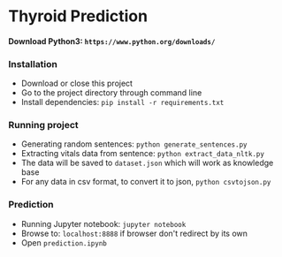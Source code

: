 # Thyroid Prediction

#### Download Python3: `https://www.python.org/downloads/`

### Installation
* Download or close this project
* Go to the project directory through command line
* Install dependencies: `pip install -r requirements.txt`

### Running project
* Generating random sentences: `python generate_sentences.py`
* Extracting vitals data from sentence: `python extract_data_nltk.py`
* The data will be saved to `dataset.json` which will work as knowledge base
* For any data in csv format, to convert it to json, `python csvtojson.py`

### Prediction
* Running Jupyter notebook: `jupyter notebook`
* Browse to: `localhost:8888` if browser don't redirect by its own
* Open `prediction.ipynb`

